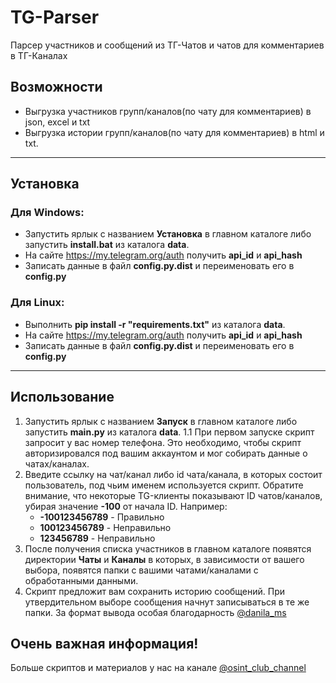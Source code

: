 # TG-Parser
Парсер участников и сообщений из ТГ-Чатов и чатов для комментариев в ТГ-Каналах
## Возможности
- Выгрузка участников групп/каналов(по чату для комментариев) в json, excel и txt
- Выгрузка истории групп/каналов(по чату для комментариев) в html и txt.

------------

## Установка
### Для Windows:

- Запустить ярлык с названием **Установка** в главном каталоге либо запустить **install.bat** из каталога **data**.
- На сайте https://my.telegram.org/auth получить **api_id** и **api_hash**
- Записать данные в файл **config.py.dist** и переименовать его в **config.py**
### Для Linux:

- Выполнить **pip install -r "requirements.txt"** из каталога **data**.
- На сайте https://my.telegram.org/auth получить **api_id** и **api_hash**
- Записать данные в файл **config.py.dist** и переименовать его в **config.py**
------------

## Использование
1. Запустить ярлык с названием **Запуск** в главном каталоге либо запустить **main.py** из каталога **data**.
	1.1  При первом запуске скрипт запросит у вас номер телефона. Это необходимо, чтобы скрипт авторизировался под вашим аккаунтом и мог собирать данные о чатах/каналах.
2. Введите ссылку на чат/канал либо id чата/канала, в которых состоит пользователь, под чьим именем используется скрипт. Обратите внимание, что некоторые TG-клиенты показывают ID чатов/каналов, убирая значение **-100** от начала ID. Например:
	-  **-100123456789** - Правильно
	-  **100123456789** - Неправильно
	-  **123456789** - Неправильно
3. После получения списка участников в главном каталоге появятся директории **Чаты** и **Каналы** в которых, в зависимости от вашего выбора, появятся папки с вашими чатами/каналами с обработанными данными.
4. Скрипт предложит вам сохранить историю сообщений. При утвердительном выборе сообщения начнут записываться в те же папки. За формат вывода особая благодарность  [@danila_ms](https://t.me/danila_ms)

## Очень важная информация!
Больше скриптов и материалов у нас на канале [@osint_club_channel](https://t.me/osint_club_channel "@osint_club_channel")
